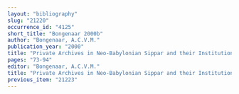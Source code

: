 ```yaml
---
layout: "bibliography"
slug: "21220"
occurrence_id: "4125"
short_title: "Bongenaar 2000b"
author: "Bongenaar, A.C.V.M."
publication_year: "2000"
title: "Private Archives in Neo-Babylonian Sippar and their Institutional Connections"
pages: "73-94"
editor: "Bongenaar, A.C.V.M."
title: "Private Archives in Neo-Babylonian Sippar and their Institutional Connections"
previous_item: "21223"
---
```

